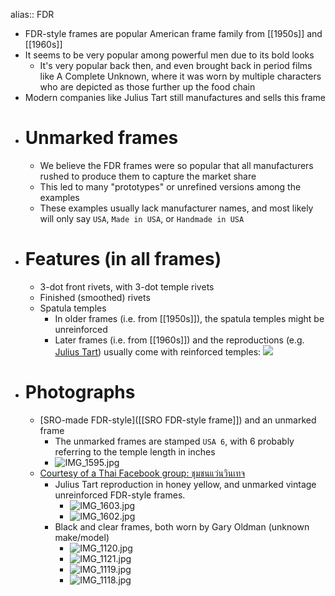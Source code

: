 alias:: FDR

- FDR-style frames are popular American frame family from [[1950s]] and [[1960s]]
- It seems to be very popular among powerful men due to its bold looks
	- It's very popular back then, and even brought back in period films like A Complete Unknown, where it was worn by multiple characters who are depicted as those further up the food chain
- Modern companies like Julius Tart still manufactures and sells this frame
- # Unmarked frames
	- We believe the FDR frames were so popular that all manufacturers rushed to produce them to capture the market share
	- This led to many "prototypes" or unrefined versions among the examples
	- These examples usually lack manufacturer names, and most likely will only say `USA`, `Made in USA`, or `Handmade in USA`
- # Features (in all frames)
	- 3-dot front rivets, with 3-dot temple rivets
	- Finished (smoothed) rivets
	- Spatula temples
		- In older frames (i.e. from [[1950s]]), the spatula temples might be unreinforced
		- Later frames (i.e. from [[1960s]]) and the reproductions (e.g. [Julius Tart](https://www.juliustartoptical.com/fdr24.html)) usually come with reinforced temples:
		  ![](https://www.juliustartoptical.com/wp-content/uploads/2021/07/JTO.FDR_.ClrCrystal.Clr_.Front_-scaled.jpg)
- # Photographs
	- [SRO-made FDR-style]([[SRO FDR-style frame]]) and an unmarked frame
		- The unmarked frames are stamped `USA 6`, with 6 probably referring to the temple length in inches
		- ![IMG_1595.jpg](../assets/IMG_1595_1743872708498_0.jpg)
	- [Courtesy of a Thai Facebook group: ชุมชนแว่นวินเทจ](https://www.facebook.com/groups/1761255333918207)
		- Julius Tart reproduction in honey yellow, and unmarked vintage unreinforced FDR-style frames.
			- ![IMG_1603.jpg](../assets/IMG_1603_1743872462476_0.jpg)
			- ![IMG_1602.jpg](../assets/IMG_1602_1743872452601_0.jpg)
		- Black and clear frames, both worn by Gary Oldman (unknown make/model)
			- ![IMG_1120.jpg](../assets/IMG_1120_1743872326550_0.jpg)
			- ![IMG_1121.jpg](../assets/IMG_1121_1743872337875_0.jpg)
			- ![IMG_1119.jpg](../assets/IMG_1119_1743872320387_0.jpg)
			- ![IMG_1118.jpg](../assets/IMG_1118_1743872307629_0.jpg)